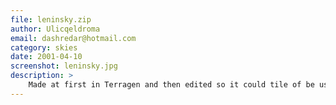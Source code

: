 ```yaml
---
file: leninsky.zip
author: Ulicqeldroma
email: dashredar@hotmail.com
category: skies
date: 2001-04-10
screenshot: leninsky.jpg
description: >
    Made at first in Terragen and then edited so it could tile of be used in a skybox or as a very excellent sky texture. <b>Note: It is 16-bit</b>
---
```


